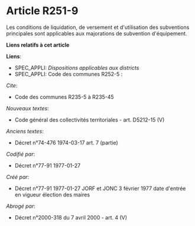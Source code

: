 # Article R251-9

Les conditions de liquidation, de versement et d'utilisation des subventions principales sont applicables aux majorations de
subvention d'équipement.

**Liens relatifs à cet article**

**Liens**:

  - SPEC_APPLI: *Dispositions applicables aux districts*
  - SPEC_APPLI: Code des communes R252-5 :

_Cite_:

  - Code des communes R235-5 à R235-45

_Nouveaux textes_:

  - Code général des collectivités territoriales - art. D5212-15 (V)

_Anciens textes_:

  - Décret n°74-476 1974-03-17 art. 7 (partie)

_Codifié par_:

  - Décret n°77-91 1977-01-27

_Créé par_:

  - Décret n°77-91 1977-01-27 JORF et JONC 3 février 1977 date d'entrée en vigueur élection des maires

_Abrogé par_:

  - Décret n°2000-318 du 7 avril 2000 - art. 4 (V)

